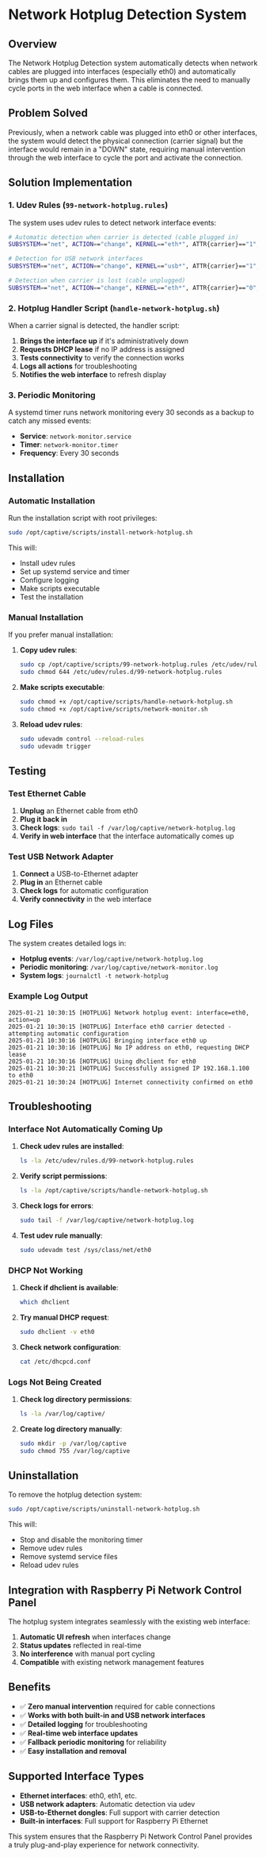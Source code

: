 # Network Hotplug Detection System

## Overview

The Network Hotplug Detection system automatically detects when network cables are plugged into interfaces (especially eth0) and automatically brings them up and configures them. This eliminates the need to manually cycle ports in the web interface when a cable is connected.

## Problem Solved

Previously, when a network cable was plugged into eth0 or other interfaces, the system would detect the physical connection (carrier signal) but the interface would remain in a "DOWN" state, requiring manual intervention through the web interface to cycle the port and activate the connection.

## Solution Implementation

### 1. Udev Rules (`99-network-hotplug.rules`)

The system uses udev rules to detect network interface events:

```bash
# Automatic detection when carrier is detected (cable plugged in)
SUBSYSTEM=="net", ACTION=="change", KERNEL=="eth*", ATTR{carrier}=="1", RUN+="/opt/captive/scripts/handle-network-hotplug.sh %k up"

# Detection for USB network interfaces
SUBSYSTEM=="net", ACTION=="change", KERNEL=="usb*", ATTR{carrier}=="1", RUN+="/opt/captive/scripts/handle-network-hotplug.sh %k up"

# Detection when carrier is lost (cable unplugged)
SUBSYSTEM=="net", ACTION=="change", KERNEL=="eth*", ATTR{carrier}=="0", RUN+="/opt/captive/scripts/handle-network-hotplug.sh %k down"
```

### 2. Hotplug Handler Script (`handle-network-hotplug.sh`)

When a carrier signal is detected, the handler script:

1. **Brings the interface up** if it's administratively down
2. **Requests DHCP lease** if no IP address is assigned
3. **Tests connectivity** to verify the connection works
4. **Logs all actions** for troubleshooting
5. **Notifies the web interface** to refresh display

### 3. Periodic Monitoring

A systemd timer runs network monitoring every 30 seconds as a backup to catch any missed events:

- **Service**: `network-monitor.service`
- **Timer**: `network-monitor.timer`
- **Frequency**: Every 30 seconds

## Installation

### Automatic Installation

Run the installation script with root privileges:

```bash
sudo /opt/captive/scripts/install-network-hotplug.sh
```

This will:
- Install udev rules
- Set up systemd service and timer
- Configure logging
- Make scripts executable
- Test the installation

### Manual Installation

If you prefer manual installation:

1. **Copy udev rules**:
   ```bash
   sudo cp /opt/captive/scripts/99-network-hotplug.rules /etc/udev/rules.d/
   sudo chmod 644 /etc/udev/rules.d/99-network-hotplug.rules
   ```

2. **Make scripts executable**:
   ```bash
   sudo chmod +x /opt/captive/scripts/handle-network-hotplug.sh
   sudo chmod +x /opt/captive/scripts/network-monitor.sh
   ```

3. **Reload udev rules**:
   ```bash
   sudo udevadm control --reload-rules
   sudo udevadm trigger
   ```

## Testing

### Test Ethernet Cable

1. **Unplug** an Ethernet cable from eth0
2. **Plug it back in**
3. **Check logs**: `sudo tail -f /var/log/captive/network-hotplug.log`
4. **Verify in web interface** that the interface automatically comes up

### Test USB Network Adapter

1. **Connect** a USB-to-Ethernet adapter
2. **Plug in** an Ethernet cable
3. **Check logs** for automatic configuration
4. **Verify connectivity** in the web interface

## Log Files

The system creates detailed logs in:

- **Hotplug events**: `/var/log/captive/network-hotplug.log`
- **Periodic monitoring**: `/var/log/captive/network-monitor.log`
- **System logs**: `journalctl -t network-hotplug`

### Example Log Output

```
2025-01-21 10:30:15 [HOTPLUG] Network hotplug event: interface=eth0, action=up
2025-01-21 10:30:15 [HOTPLUG] Interface eth0 carrier detected - attempting automatic configuration
2025-01-21 10:30:16 [HOTPLUG] Bringing interface eth0 up
2025-01-21 10:30:16 [HOTPLUG] No IP address on eth0, requesting DHCP lease
2025-01-21 10:30:16 [HOTPLUG] Using dhclient for eth0
2025-01-21 10:30:21 [HOTPLUG] Successfully assigned IP 192.168.1.100 to eth0
2025-01-21 10:30:24 [HOTPLUG] Internet connectivity confirmed on eth0
```

## Troubleshooting

### Interface Not Automatically Coming Up

1. **Check udev rules are installed**:
   ```bash
   ls -la /etc/udev/rules.d/99-network-hotplug.rules
   ```

2. **Verify script permissions**:
   ```bash
   ls -la /opt/captive/scripts/handle-network-hotplug.sh
   ```

3. **Check logs for errors**:
   ```bash
   sudo tail -f /var/log/captive/network-hotplug.log
   ```

4. **Test udev rule manually**:
   ```bash
   sudo udevadm test /sys/class/net/eth0
   ```

### DHCP Not Working

1. **Check if dhclient is available**:
   ```bash
   which dhclient
   ```

2. **Try manual DHCP request**:
   ```bash
   sudo dhclient -v eth0
   ```

3. **Check network configuration**:
   ```bash
   cat /etc/dhcpcd.conf
   ```

### Logs Not Being Created

1. **Check log directory permissions**:
   ```bash
   ls -la /var/log/captive/
   ```

2. **Create log directory manually**:
   ```bash
   sudo mkdir -p /var/log/captive
   sudo chmod 755 /var/log/captive
   ```

## Uninstallation

To remove the hotplug detection system:

```bash
sudo /opt/captive/scripts/uninstall-network-hotplug.sh
```

This will:
- Stop and disable the monitoring timer
- Remove udev rules
- Remove systemd service files
- Reload udev rules

## Integration with Raspberry Pi Network Control Panel

The hotplug system integrates seamlessly with the existing web interface:

1. **Automatic UI refresh** when interfaces change
2. **Status updates** reflected in real-time
3. **No interference** with manual port cycling
4. **Compatible** with existing network management features

## Benefits

- ✅ **Zero manual intervention** required for cable connections
- ✅ **Works with both built-in and USB network interfaces**
- ✅ **Detailed logging** for troubleshooting
- ✅ **Real-time web interface updates**
- ✅ **Fallback periodic monitoring** for reliability
- ✅ **Easy installation and removal**

## Supported Interface Types

- **Ethernet interfaces**: eth0, eth1, etc.
- **USB network adapters**: Automatic detection via udev
- **USB-to-Ethernet dongles**: Full support with carrier detection
- **Built-in interfaces**: Full support for Raspberry Pi Ethernet

This system ensures that the Raspberry Pi Network Control Panel provides a truly plug-and-play experience for network connectivity. 
